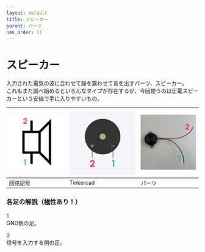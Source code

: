 ```yaml
---
layout: default
title: スピーカー
parent: パーツ
nav_order: 11
---
```


# スピーカー
入力された電気の波に合わせて膜を震わせて音を出すパーツ、スピーカー。<br>
これもまた調べ始めるといろんなタイプが存在するが、今回使うのは圧電スピーカーという安価で手に入りやすいもの。

|![回路記号](../images/component/speaker/speaker_icon.jpg)|![Tinkercad](../images/component/speaker/speaker_tinkercad.jpg)|![実物](../images/component/speaker/speaker_pinout.jpg)|
|:--|:--|:--|
|回路記号|Tinkercad|パーツ|

### 各足の解説（極性あり！）

<span style="color:#36b1bf">**1**</span><br>
GND側の足。

<span style="color:#f2484b">**2**</span><br>
信号を入力する側の足。
